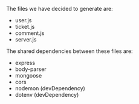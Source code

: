 The files we have decided to generate are:
- user.js
- ticket.js
- comment.js
- server.js

The shared dependencies between these files are:
- express
- body-parser
- mongoose
- cors
- nodemon (devDependency)
- dotenv (devDependency)
